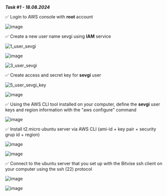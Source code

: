_**Task #1 - 18.08.2024**_


✅ Login to AWS console with **root** account

![image](https://github.com/user-attachments/assets/815b9140-fc08-4893-86d1-5cb4b226aac5)


✅ Create a new user name sevgi using **IAM** service

![1_user_sevgi](https://github.com/user-attachments/assets/2187eb72-c86b-42bf-b1a6-e4a811b9fc7c)

![image](https://github.com/user-attachments/assets/12ee8c3a-127a-4465-98c5-f22421029fa3)

![3_user_sevgi](https://github.com/user-attachments/assets/6f603930-9363-48a1-9b70-a15caf8c3498)


✅ Create access and secret key for **sevgi** user

![5_user_sevgi_key](https://github.com/user-attachments/assets/b5150369-b6c8-494e-8349-210f81aa0a19)

![image](https://github.com/user-attachments/assets/12bdb3d0-c195-4843-bd86-7db28b83ddfe)


✅ Using the AWS CLI tool installed on your computer, define the **sevgi** user keys and region information with the "aws configure" command

![image](https://github.com/user-attachments/assets/c70d89b5-b78a-4c97-8693-9da7d865a485)


✅ Install t2.micro ubuntu server via AWS CLI (ami-id + key pair + security grup id + region)

![image](https://github.com/user-attachments/assets/277263f9-4e62-4d6e-92d2-2e8f798e47e6)

![image](https://github.com/user-attachments/assets/fe04217b-b829-4842-b423-3950f31c3b9c)


✅ Connect to the ubuntu server that you set up with the Bitvise ssh client on your computer using the ssh (22) protocol

![image](https://github.com/user-attachments/assets/6356975d-cbc7-4580-9433-9d3b25ca720e)

![image](https://github.com/user-attachments/assets/37a00f22-a3bd-48d2-8ab7-d27fd5f90588)



